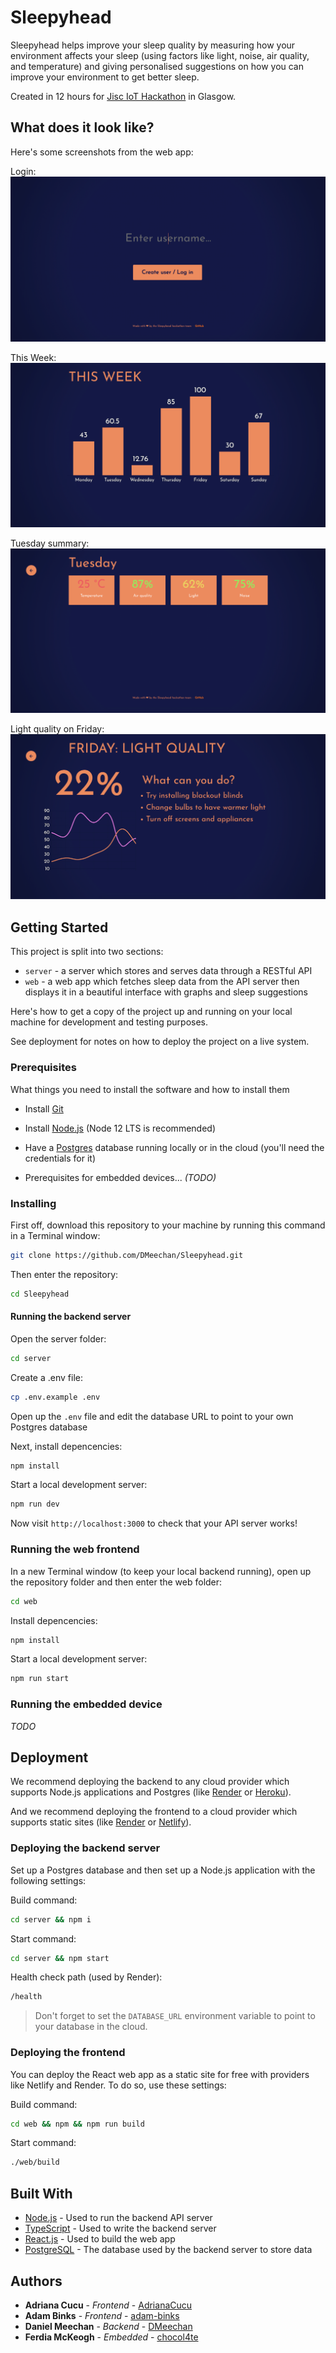 # Sleepyhead

Sleepyhead helps improve your sleep quality by measuring how your environment affects your sleep (using factors like light, noise, air quality, and temperature) and giving personalised suggestions on how you can improve your environment to get better sleep.

Created in 12 hours for [Jisc IoT Hackathon](https://www.jisc.ac.uk/rd/get-involved/take-part-in-our-hackathon) in Glasgow.

## What does it look like?

Here's some screenshots from the web app:

Login:
![login][login]

This Week:
![week][week]

Tuesday summary:
![tuesday][tuesday]

Light quality on Friday:
![light][light]

[light]: https://github.com/DMeechan/sleepyhead/blob/master/media/light-quality.png?raw=true "Light quality"

[login]: https://github.com/DMeechan/sleepyhead/blob/master/media/login.png?raw=true "Login"

[week]: https://github.com/DMeechan/sleepyhead/blob/master/media/this-week.png?raw=true "This Week"

[tuesday]: https://github.com/DMeechan/sleepyhead/blob/master/media/tuesday.png?raw=true "Tuesday"

## Getting Started

This project is split into two sections:

* `server` - a server which stores and serves data through a RESTful API
* `web` - a web app which fetches sleep data from the API server then displays it in a beautiful interface with graphs and sleep suggestions

Here's how to get a copy of the project up and running on your local machine for development and testing purposes.

See deployment for notes on how to deploy the project on a live system.	

### Prerequisites	

What things you need to install the software and how to install them	

- Install [Git](https://git-scm.com/)
- Install [Node.js](https://nodejs.org/en/) (Node 12 LTS is recommended)
- Have a [Postgres](https://www.postgresql.org/) database running locally or in the cloud (you'll need the credentials for it)

- Prerequisites for embedded devices... *(TODO)*

### Installing	

First off, download this repository to your machine by running this command in a Terminal window:

```bash
git clone https://github.com/DMeechan/Sleepyhead.git
```

Then enter the repository:

```bash
cd Sleepyhead
```

#### Running the backend server

Open the server folder:

```bash
cd server
```

Create a .env file:

```bash
cp .env.example .env
```

Open up the `.env` file and edit the database URL to point to your own Postgres database

Next, install depencencies:

```bash
npm install
```

Start a local development server:

```bash
npm run dev
```

Now visit `http://localhost:3000` to check that your API server works!


### Running the web frontend

In a new Terminal window (to keep your local backend running), open up the repository folder and then enter the web folder:

```bash
cd web
```

Install depencencies:

```bash
npm install
```

Start a local development server:

```bash
npm run start
```


### Running the embedded device

*TODO*


## Deployment	

We recommend deploying the backend to any cloud provider which supports Node.js applications and Postgres (like [Render](https://render.com/) or [Heroku](https://heroku.com/)).

And we recommend deploying the frontend to a cloud provider which supports static sites (like [Render](https://render.com/) or [Netlify](https://netlify.com/)).


### Deploying the backend server

Set up a Postgres database and then set up a Node.js application with the following settings:

Build command:

```bash
cd server && npm i
```

Start command:

```bash
cd server && npm start
```

Health check path (used by Render):

```bash
/health
```

> Don't forget to set the `DATABASE_URL` environment variable to point to your database in the cloud. 


### Deploying the frontend

You can deploy the React web app as a static site for free with providers like Netlify and Render. To do so, use these settings:

Build command:

```bash
cd web && npm && npm run build
```

Start command:

```bash
./web/build
```


## Built With	

* [Node.js](https://nodejs.org/en/) - Used to run the backend API server
* [TypeScript](https://www.typescriptlang.org/) - Used to write the backend server
* [React.js](https://reactjs.org/) - Used to build the web app
* [PostgreSQL](https://www.postgresql.org/) - The database used by the backend server to store data


## Authors

* **Adriana Cucu** - *Frontend* - [AdrianaCucu](https://github.com/AdrianaCucu)
* **Adam Binks** - *Frontend* - [adam-binks](https://github.com/adam-binks)
* **Daniel Meechan** - *Backend* - [DMeechan](https://github.com/DMeechan)
* **Ferdia McKeogh** - *Embedded* - [chocol4te](https://github.com/chocol4te)
